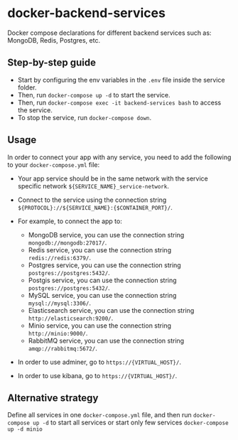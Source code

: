 # docker-backend-services

Docker compose declarations for different backend services such as: MongoDB, Redis, Postgres, etc.

## Step-by-step guide

- Start by configuring the env variables in the `.env` file inside the service folder.
- Then, run `docker-compose up -d` to start the service.
- Then, run `docker-compose exec -it backend-services bash` to access the service.
- To stop the service, run `docker-compose down`.

## Usage

In order to connect your app with any service, you need to add the following to your `docker-compose.yml` file:

- Your app service should be in the same network with the service specific network `${SERVICE_NAME}_service-network`.
- Connect to the service using the connection string `${PROTOCOL}://${SERVICE_NAME}:{$CONTAINER_PORT}/`.

- For example, to connect the app to:
    - MongoDB service, you can use the connection string `mongodb://mongodb:27017/`.
    - Redis service, you can use the connection string `redis://redis:6379/`.
    - Postgres service, you can use the connection string `postgres://postgres:5432/`.
    - Postgis service, you can use the connection string `postgres://postgres:5432/`.
    - MySQL service, you can use the connection string `mysql://mysql:3306/`.
    - Elasticsearch service, you can use the connection string `http://elasticsearch:9200/`.
    - Minio service, you can use the connection string `http://minio:9000/`.
    - RabbitMQ service, you can use the connection string `amqp://rabbitmq:5672/`.

- In order to use adminer, go to `https://{VIRTUAL_HOST}/`.
- In order to use kibana, go to `https://{VIRTUAL_HOST}/`.

## Alternative strategy

Define all services in one `docker-compose.yml` file, and then run `docker-compose up -d` to start all services or start
only few services `docker-compose up -d minio`
